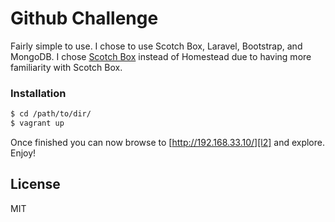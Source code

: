 # Github Challenge

Fairly simple to use. I chose to use Scotch Box, Laravel, Bootstrap, and MongoDB. I chose [Scotch Box][l1] instead of Homestead due to having more familiarity with Scotch Box.

### Installation

```sh
$ cd /path/to/dir/
$ vagrant up
```

Once finished you can now browse to [http://192.168.33.10/][l2] and explore. Enjoy!

License
----

MIT




[//]: # (These are reference links used in the body of this note and get stripped out when the markdown processor does its job. There is no need to format nicely because it shouldn't be seen. Thanks SO - http://stackoverflow.com/questions/4823468/store-comments-in-markdown-syntax)


   [l1]: <https://box.scotch.io/>
   [l2]: <http://192.168.33.10/>



